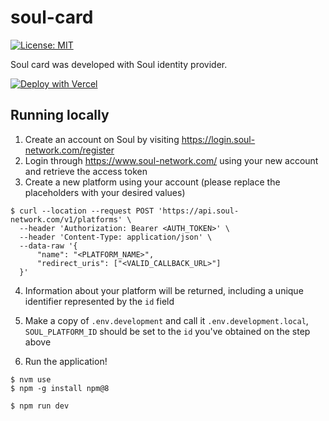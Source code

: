 # soul-card

[![License: MIT](https://img.shields.io/badge/License-MIT-yellow.svg)](https://opensource.org/licenses/MIT)

Soul card was developed with Soul identity provider.

[![Deploy with Vercel](https://vercel.com/button)](https://vercel.com/new/clone?repository-url=https%3A%2F%2Fgithub.com%2Fsoul-project%2Fcard&env=NEXTAUTH_URL,NEXTAUTH_SECRET,SOUL_PLATFORM_ID&envDescription=Env%20variables%20needed%20for%20NextAuth%20to%20work%20properly.%20You%20may%20set%20NEXTAUTH_URL%20to%20http%3A%2F%2Flocalhost%3A3000%20if%20your%20app%20deployment%20url%20is%20not%20known%20yet.&envLink=https%3A%2F%2Fnext-auth.js.org%2Fconfiguration%2Foptions%23environment-variables)

## Running locally

1. Create an account on Soul by visiting https://login.soul-network.com/register
2. Login through https://www.soul-network.com/ using your new account and retrieve the access token
3. Create a new platform using your account (please replace the placeholders with your desired values)

```shell
$ curl --location --request POST 'https://api.soul-network.com/v1/platforms' \
  --header 'Authorization: Bearer <AUTH_TOKEN>' \
  --header 'Content-Type: application/json' \
  --data-raw '{
      "name": "<PLATFORM_NAME>",
      "redirect_uris": ["<VALID_CALLBACK_URL>"]
  }'
```

4. Information about your platform will be returned, including a unique identifier represented by
   the `id` field

5. Make a copy of `.env.development` and call it `.env.development.local`, `SOUL_PLATFORM_ID` should be
   set to the `id` you've obtained on the step above

6. Run the application!

```shell
$ nvm use
$ npm -g install npm@8

$ npm run dev
```
